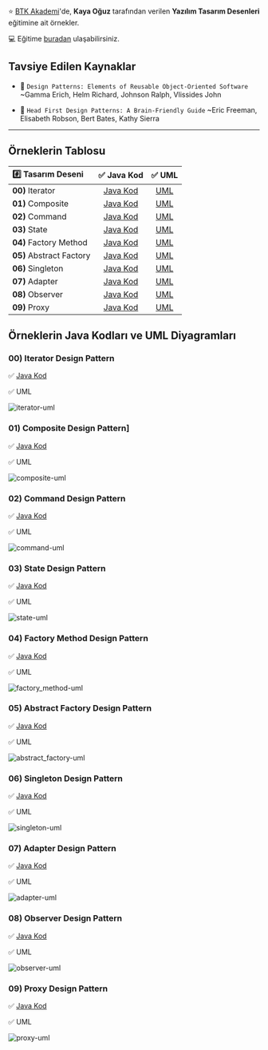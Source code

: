 :star: [BTK Akademi](https://btkakademi.gov.tr)'de, **Kaya Oğuz** tarafından verilen **Yazılım Tasarım Desenleri** eğitimine ait örnekler.

:computer: Eğitime [buradan](https://btkakademi.gov.tr/portal/course/yazilim-tasarim-desenleri-12150) ulaşabilirsiniz.

## Tavsiye Edilen Kaynaklar
- :closed_book: `Design Patterns: Elements of Reusable Object-Oriented Software`
~Gamma Erich, Helm Richard, Johnson Ralph, Vlissides John

- :blue_book: `Head First Design Patterns: A Brain-Friendly Guide`
~Eric Freeman, Elisabeth Robson, Bert Bates, Kathy Sierra

___

## Örneklerin Tablosu

| :hash: Tasarım Deseni    | :white_check_mark: Java Kod              | :white_check_mark: UML                     |
| :----------------------- | :--------------------------------------: | :----------------------------------------: |
| **00)** Iterator         | [Java Kod](patterns-00-iterator)         | [UML](#00-iterator-design-pattern)         |
| **01)** Composite        | [Java Kod](patterns-01-composite)        | [UML](#01-composite-design-pattern)        |
| **02)** Command          | [Java Kod](patterns-02-command)          | [UML](#02-command-design-pattern)          |
| **03)** State            | [Java Kod](patterns-03-state)            | [UML](#03-state-design-pattern)            |
| **04)** Factory Method   | [Java Kod](patterns-04-factory_method)   | [UML](#04-factory-method-design-pattern)   |
| **05)** Abstract Factory | [Java Kod](patterns-05-abstract_factory) | [UML](#05-abstract-factory-design-pattern) |
| **06)** Singleton        | [Java Kod](patterns-06-singleton)        | [UML](#06-singleton-design-pattern)        |
| **07)** Adapter          | [Java Kod](patterns-07-adapter)          | [UML](#07-adapter-design-pattern)          |
| **08)** Observer         | [Java Kod](patterns-08-observer)         | [UML](#08-observer-design-pattern)         |
| **09)** Proxy            | [Java Kod](patterns-09-proxy)            | [UML](#09-proxy-design-pattern)            |


## Örneklerin Java Kodları ve UML Diyagramları

### 00) Iterator Design Pattern

:white_check_mark: [Java Kod](patterns-00-iterator)

:white_check_mark: UML

![iterator-uml](images/uml/iterator-uml.png)


### 01) Composite Design Pattern]

:white_check_mark: [Java Kod](patterns-01-composite)

:white_check_mark: UML

![composite-uml](images/uml/composite-uml.png)


### 02) Command Design Pattern

:white_check_mark: [Java Kod](patterns-02-command)

:white_check_mark: UML

![command-uml](images/uml/command-uml.png)


### 03) State Design Pattern

:white_check_mark: [Java Kod](patterns-03-state)

:white_check_mark: UML

![state-uml](images/uml/state-uml.png)


### 04) Factory Method Design Pattern

:white_check_mark: [Java Kod](patterns-04-factory_method)

:white_check_mark: UML

![factory_method-uml](images/uml/factory_method-uml.png)


### 05) Abstract Factory Design Pattern

:white_check_mark: [Java Kod](patterns-05-abstract_factory)

:white_check_mark: UML

![abstract_factory-uml](images/uml/abstract_factory-uml.png)


### 06) Singleton Design Pattern

:white_check_mark: [Java Kod](patterns-06-singleton)

:white_check_mark: UML

![singleton-uml](images/uml/singleton-uml.png)


### 07) Adapter Design Pattern

:white_check_mark: [Java Kod](patterns-07-adapter)

:white_check_mark: UML

![adapter-uml](images/uml/adapter-uml.png)


### 08) Observer Design Pattern

:white_check_mark: [Java Kod](patterns-08-observer)

:white_check_mark: UML

![observer-uml](images/uml/observer-uml.png)


### 09) Proxy Design Pattern

:white_check_mark: [Java Kod](patterns-09-proxy)

:white_check_mark: UML

![proxy-uml](images/uml/proxy-uml.png)
